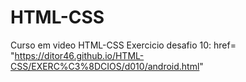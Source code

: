 # HTML-CSS
 Curso em video HTML-CSS
Exercicio desafio 10: 
<a> href= "https://ditor46.github.io/HTML-CSS/EXERC%C3%8DCIOS/d010/android.html" </a>